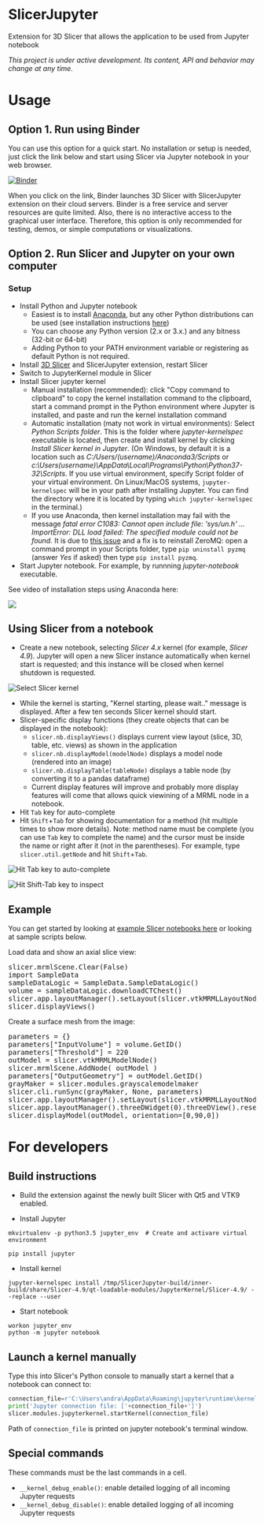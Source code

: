# SlicerJupyter
Extension for 3D Slicer that allows the application to be used from Jupyter notebook

*This project is under active development. Its content, API and behavior may change at any time.*

# Usage

## Option 1. Run using Binder

You can use this option for a quick start. No installation or setup is needed, just click the link below and start using Slicer via Jupyter notebook in your web browser.

[![Binder](https://mybinder.org/badge.svg)](https://mybinder.org/v2/gh/slicer/SlicerNotebooks/master)

When you click on the link, Binder launches 3D Slicer with SlicerJupyter extension on their cloud servers. Binder is a free service and server resources are quite limited. Also, there is no interactive access to the graphical user interface. Therefore, this option is only recommended for testing, demos, or simple computations or visualizations.

## Option 2. Run Slicer and Jupyter on your own computer

### Setup

* Install Python and Jupyter notebook
  * Easiest is to install [Anaconda](https://www.anaconda.com/products/individual), but any other Python distributions can be used (see installation instructions [here](http://jupyter.org/install))
  * You can choose any Python version (2.x or 3.x.) and any bitness (32-bit or 64-bit)
  * Adding Python to your PATH environment variable or registering as default Python is not required.
* Install [3D Slicer](https://download.slicer.org/) and SlicerJupyter extension, restart Slicer
* Switch to JupyterKernel module in Slicer
* Install Slicer jupyter kernel
  * Manual installation (recommended): click "Copy command to clipboard" to copy the kernel installation command to the clipboard, start a command prompt in the Python environment where Jupyter is installed, and paste and run the kernel installation command
  * Automatic installation (maty not work in virtual environments): Select _Python Scripts folder_. This is the folder where _jupyter-kernelspec_ executable is located, then create and install kernel by clicking _Install Slicer kernel in Jupyter_. (On Windows, by default it is a location such as _C:/Users/(username)/Anaconda3/Scripts_ or _c:\Users\(username)\AppData\Local\Programs\Python\Python37-32\Scripts_. If you use virtual environment, specify Script folder of your virtual environment. On Linux/MacOS systems, `jupyter-kernelspec` will be in your path after installing Jupyter. You can find the directory where it is located by typing `which jupyter-kernelspec` in the terminal.) 
  * If you use Anaconda, then kernel installation may fail with the message _fatal error C1083: Cannot open include file: 'sys/un.h' ... ImportError: DLL load failed: The specified module could not be found._ It is due to [this issue](https://github.com/zeromq/pyzmq/issues/852) and a fix is to reinstall ZeroMQ: open a command prompt in your Scripts folder, type `pip uninstall pyzmq` (answer _Yes_ if asked) then type `pip install pyzmq`.
* Start Jupyter notebook. For example, by runnning _jupyter-notebook_ executable.

See video of installation steps using Anaconda here:

[![](doc/InstallVideoThumbnail.png)](https://youtu.be/jcRsRw6RC2g)

## Using Slicer from a notebook

* Create a new notebook, selecting _Slicer 4.x_ kernel (for example, _Slicer 4.9_). Jupyter will open a new Slicer instance automatically when kernel start is requested; and this instance will be closed when kernel shutdown is requested.

![Select Slicer kernel](doc/StartKernel.png)

* While the kernel is starting, "Kernel starting, please wait.." message is displayed. After a few ten seconds Slicer kernel should start.
* Slicer-specific display functions (they create objects that can be displayed in the notebook):
  * `slicer.nb.displayViews()` displays current view layout (slice, 3D, table, etc. views) as shown in the application
  * `slicer.nb.displayModel(modelNode)` displays a model node (rendered into an image)
  * `slicer.nb.displayTable(tableNode)` displays a table node (by converting it to a pandas dataframe)
  * Current display features will improve and probably more display features will come that allows quick viewining of a MRML node in a notebook.
* Hit `Tab` key for auto-complete
* Hit `Shift`+`Tab` for showing documentation for a method (hit multiple times to show more details). Note: method name must be complete (you can use `Tab` key to complete the name) and the cursor must be inside the name or right after it (not in the parentheses). For example, type `slicer.util.getNode` and hit `Shift`+`Tab`.

![Hit Tab key to auto-complete](doc/AutoComplete.png)

![Hit Shift-Tab key to inspect](doc/Inspect.png)

## Example

You can get started by looking at [example Slicer notebooks here](https://github.com/Slicer/SlicerNotebooks) or looking at sample scripts below.

Load data and show an axial slice view:

<pre>
slicer.mrmlScene.Clear(False)
import SampleData
sampleDataLogic = SampleData.SampleDataLogic()
volume = sampleDataLogic.downloadCTChest()
slicer.app.layoutManager().setLayout(slicer.vtkMRMLLayoutNode.SlicerLayoutOneUpRedSliceView)
slicer.displayViews()
</pre>

Create a surface mesh from the image:

<pre>
parameters = {}
parameters["InputVolume"] = volume.GetID()
parameters["Threshold"] = 220
outModel = slicer.vtkMRMLModelNode()
slicer.mrmlScene.AddNode( outModel )
parameters["OutputGeometry"] = outModel.GetID()
grayMaker = slicer.modules.grayscalemodelmaker
slicer.cli.runSync(grayMaker, None, parameters)
slicer.app.layoutManager().setLayout(slicer.vtkMRMLLayoutNode.SlicerLayoutOneUp3DView)
slicer.app.layoutManager().threeDWidget(0).threeDView().resetCamera()
slicer.displayModel(outModel, orientation=[0,90,0])
</pre>



# For developers

## Build instructions

* Build the extension against the newly built Slicer with Qt5 and VTK9 enabled.

* Install Jupyter

```
mkvirtualenv -p python3.5 jupyter_env  # Create and activare virtual environment

pip install jupyter
```

* Install kernel

```
jupyter-kernelspec install /tmp/SlicerJupyter-build/inner-build/share/Slicer-4.9/qt-loadable-modules/JupyterKernel/Slicer-4.9/ --replace --user
```

* Start notebook

```
workon jupyter_env
python -m jupyter notebook
```

## Launch a kernel manually

Type this into Slicer's Python console to manually start a kernel that a notebook can connect to:

```python
connection_file=r'C:\Users\andra\AppData\Roaming\jupyter\runtime\kernel-3100f53f-3433-40f9-8978-c72ed8f88515.json'
print('Jupyter connection file: ['+connection_file+']')
slicer.modules.jupyterkernel.startKernel(connection_file)
```

Path of `connection_file` is printed on jupyter notebook's terminal window.

## Special commands

These commands must be the last commands in a cell.

- `__kernel_debug_enable()`: enable detailed logging of all incoming Jupyter requests
- `__kernel_debug_disable()`: enable detailed logging of all incoming Jupyter requests
